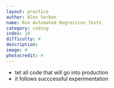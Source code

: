 ```yaml
---
layout: practice
author: Alex Serban
name: Run Automated Regression Tests
category: coding
index: 18
difficulty: #
description:
image: #
photocredit: #
---
```



- tet all code that will go into production
- it follows succcessful experimentation